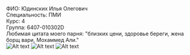 ФИО: Юдинских Илья Олегович \
Специальность: ПМИ \
Курс: 4 \
Группа: 6407-010302D \
Любимая цитата моего парня: "близких цени, здоровье береги, жена борщ вари, Мохаммед Али." \
![Alt text](https://sun9-76.userapi.com/impg/uTZ83Jx8Xu95RgKE91wkXaufxaGxwsk5DcIqLw/ElTkn9l-WKs.jpg?size=453x604&quality=95&sign=56d860d053dd01322986dc3a28d59077&type=album)
![Alt text](https://sun9-62.userapi.com/impg/LO43t4uTd-RsfeJo3WPxtSm5a8wzYpLJ05Ng5A/HOS8cSMA410.jpg?size=888x884&quality=96&sign=e97407a860a94cfab4c6af22a2700666&type=album)
![Alt text](https://sun9-72.userapi.com/impg/a4IOMjW4fER7gbZIfbfdk3riM6kOL-cL0wclrA/alvFMwf6hiQ.jpg?size=825x967&quality=96&sign=92399ffe2e33cbe5a606ddf02c4c68f7&type=album)
